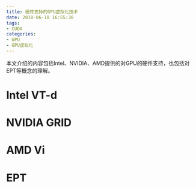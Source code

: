 ```yaml
---
title: 硬件支持的GPU虚拟化技术
date: 2018-06-18 16:55:38
tags:
- CUDA
categories:
- GPU
- GPU虚拟化
---
```

本文介绍的内容包括Intel、NVIDIA、AMD提供的对GPU的硬件支持，也包括对EPT等概念的理解。
<!-- more -->

# Intel VT-d

# NVIDIA GRID

# AMD Vi


# EPT
